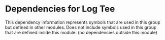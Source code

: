 
# Dependencies for Log Tee
This dependency information represents symbols that are used in this group but defined in other modules.  Does not include symbols used in this group that are defined inside this module.
(no dependencies outside this module)
